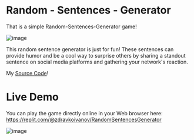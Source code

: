 # Random - Sentences - Generator
That is a simple Random-Sentences-Generator game!


![image](https://github.com/izdravko397/RandomSentencesGeneratorbyZdravko/assets/133270937/1cb1c5dc-0249-4d0f-bd88-bf9be3e58ef6)


This random sentence generator is just for fun! These sentences can provide humor and be a cool way to surprise
others by sharing a standout sentence on social media platforms and gathering your network's reaction.

My [Source Code](random_sentences_generator.py)!

# Live Demo

You can play the game directly online in your Web browser here: https://replit.com/@zdravkoivanov/RandomSentencesGenerator

![image](https://github.com/izdravko397/RandomSentencesGeneratorbyZdravko/assets/133270937/d5540155-6678-4ebe-9953-8fcd300ba8dc)
